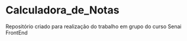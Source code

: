 # Calculadora_de_Notas
Repositório criado para realização do trabalho em grupo do curso Senai FrontEnd
